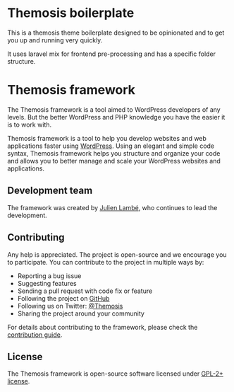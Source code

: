 Themosis boilerplate
==================

This is a themosis theme boilerplate designed to be opinionated and to get you up and running very quickly.

It uses laravel mix for frontend pre-processing and has a specific folder structure.

Themosis framework
==================

The Themosis framework is a tool aimed to WordPress developers of any levels. But the better WordPress and PHP knowledge you have the easier it is to work with.

Themosis framework is a tool to help you develop websites and web applications faster using [WordPress](https://wordpress.org). Using an elegant and simple code syntax, Themosis framework helps you structure and organize your code and allows you to better manage and scale your WordPress websites and applications.

Development team
----------------
The framework was created by [Julien Lambé](http://www.themosis.com/), who continues to lead the development.

Contributing
------------
Any help is appreciated. The project is open-source and we encourage you to participate. You can contribute to the project in multiple ways by:

- Reporting a bug issue
- Suggesting features
- Sending a pull request with code fix or feature
- Following the project on [GitHub](https://github.com/themosis)
- Following us on Twitter: [@Themosis](https://twitter.com/Themosis)
- Sharing the project around your community

For details about contributing to the framework, please check the [contribution guide](http://framework.themosis.com/docs/1.3/contributing).

License
-------
The Themosis framework is open-source software licensed under [GPL-2+ license](http://www.gnu.org/licenses/gpl-2.0.html).